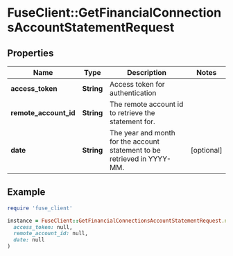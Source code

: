 # FuseClient::GetFinancialConnectionsAccountStatementRequest

## Properties

| Name | Type | Description | Notes |
| ---- | ---- | ----------- | ----- |
| **access_token** | **String** | Access token for authentication |  |
| **remote_account_id** | **String** | The remote account id to retrieve the statement for. |  |
| **date** | **String** | The year and month for the account statement to be retrieved in YYYY-MM. | [optional] |

## Example

```ruby
require 'fuse_client'

instance = FuseClient::GetFinancialConnectionsAccountStatementRequest.new(
  access_token: null,
  remote_account_id: null,
  date: null
)
```

